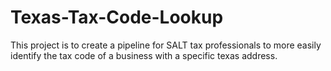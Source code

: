 # Texas-Tax-Code-Lookup
This project is to create a pipeline for SALT tax professionals to more easily identify the tax code of a business with a specific texas address.
